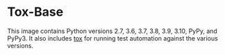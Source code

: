 # Tox-Base

This image contains Python versions 2.7, 3.6, 3.7, 3.8, 3.9, 3.10, PyPy, and PyPy3.
It also includes [tox](https://pypi.python.org/pypi/tox) for running test automation against the various versions.
